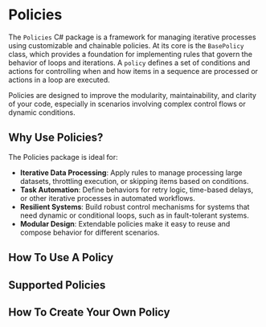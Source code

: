 # Policies

The `Policies` C# package is a framework for managing iterative processes using customizable and chainable policies.
At its core is the `BasePolicy` class, which provides a foundation for implementing rules that
govern the behavior of loops and iterations.
A `policy` defines a set of conditions and actions for controlling when and how
items in a sequence are processed or actions in a loop are executed.

Policies are designed to improve the modularity, maintainability, and clarity of your code, especially in scenarios
involving complex control flows or dynamic conditions.

## Why Use Policies?

The Policies package is ideal for:

* **Iterative Data Processing**: Apply rules to manage processing large datasets, throttling execution,
  or skipping items based on conditions.
* **Task Automation**: Define behaviors for retry logic, time-based delays, or other iterative processes
  in automated workflows.
* **Resilient Systems**: Build robust control mechanisms for systems that need dynamic or conditional loops,
  such as in fault-tolerant systems.
* **Modular Design**: Extendable policies make it easy to reuse and compose behavior for different scenarios.

## How To Use A Policy

## Supported Policies

## How To Create Your Own Policy